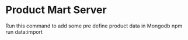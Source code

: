 # Product Mart Server


Run this command to add some pre define product data in Mongodb
npm run data:import
